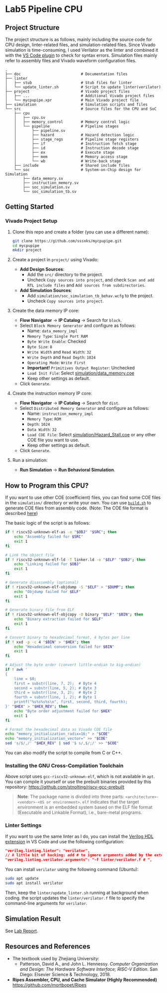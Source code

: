 # Lab5 Pipeline CPU

## Project Structure

The project structure is as follows, mainly including the source code for CPU design, linter-related files, and simulation-related files. Since Vivado simulation is time-consuming, I used Verilator as the linter and combined it with the [VS Code plugin](https://marketplace.visualstudio.com/items?itemName=mshr-h.veriloghdl) to check for syntax errors. Simulation files mainly refer to assembly files and Vivado waveform configuration files.

```plaintext
.
├── doc                           # Documentation files
├── linter
│   ├── stub                      # Stub files for linter
│   └── update_linter.sh          # Script to update linter(verilator)
├── project                       # Vivado project files
│   ├── ...                       # Additional Vivado project files
│   └── mycpupipe.xpr             # Main Vivado project file
├── simulation                    # Simulation scripts and files
└── src                           # Source files for the CPU and SoC
    ├── cpu
    │   ├── cpu.sv
    │   ├── memory_control        # Memory control logic
    │   └── pipeline              # Pipeline stages
    │       ├── pipeline.sv
    │       ├── hazard            # Hazard detection logic
    │       ├── stage_regs        # Pipeline stage registers
    │       ├── if                # Instruction fetch stage
    │       ├── id                # Instruction decode stage
    │       ├── ex                # Execute stage
    │       ├── mem               # Memory access stage
    │       └── wb                # Write-back stage
    ├── include                   # Shared include files
    └── soc                       # System-on-Chip design for Simulation
        ├── data_memory.sv
        ├── instruction_memory.sv
        ├── soc_simulation.sv
        └── soc_simulation_tb.sv
```

## Getting Started

### Vivado Project Setup

1. Clone this repo and create a folder (you can use a different name):

   ```sh
   git clone https://github.com/sssxks/mycpupipe.git
   cd mycpupipe
   mkdir project
   ```

2. Create a project in `project/` using Vivado:
   - **Add Design Sources**:
     - Add the `src/` directory to the project.
     - Uncheck `Copy sources into project`, and check `Scan and add RTL include files` and `Add sources from subdirectories`.
   - **Add Simulation Sources**:
     - Add `simulation/soc_simulation_tb_behav.wcfg` to the project.
     - Uncheck `Copy sources into project`.

3. Create the data memory IP core:
   - **Flow Navigator** -> **IP Catalog** -> Search for `block`.
   - Select `Block Memory Generator` and configure as follows:
     - Name: `data_memory_impl`
     - `Memory Type`: `Single Port RAM`
     - `Byte Write Enable`: Checked
     - `Byte Size`: `8`
     - `Write Width` and `Read Width`: `32`
     - `Write Depth` and `Read Depth`: `1024`
     - `Operating Mode`: `Write First`
     - **Important!** `Primitives Output Register`: Unchecked
     - `Load Init File`: Select [simulation/data_memory.coe](./simulation/data_memory.coe)
     - Keep other settings as default.
   - Click `Generate`.

4. Create the instruction memory IP core:
   - **Flow Navigator** -> **IP Catalog** -> Search for `dist`.
   - Select `Distributed Memory Generator` and configure as follows:
     - Name: `instruction_memory_impl`
     - `Memory Type`: `ROM`
     - `Depth`: `1024`
     - `Data Width`: `32`
     - `Load COE File`: Select [simulation/Hazard_Stall.coe](./simulation/Hazard_Stall.coe) or any other COE file you want to use.
     - Keep other settings as default.
   - Click `Generate`.

5. Run a simulation:
   - **Run Simulation** -> **Run Behavioral Simulation**.

## How to Program this CPU?

If you want to use other COE (coefficient) files, you can find some COE files in the `simulation/` directory or write your own. You can use [`build.sh`](./simulation/build.sh) to generate COE files from assembly code. (Note: The COE file format is described [here](https://docs.amd.com/r/en-US/ug896-vivado-ip/COE-File-Syntax))

The basic logic of the script is as follows:

```sh
if ! riscv32-unknown-elf-as -o "$OBJ" "$SRC"; then
    echo "Assembly failed for $SRC"
    exit 1
fi

# Link the object file
if ! riscv32-unknown-elf-ld -T linker.ld -o "$ELF" "$OBJ"; then
    echo "Linking failed for $OBJ"
    exit 1
fi

# Generate disassembly (optional)
if ! riscv32-unknown-elf-objdump -S "$ELF" > "$DUMP"; then
    echo "Objdump failed for $ELF"
    exit 1
fi

# Generate binary file from ELF
if ! riscv32-unknown-elf-objcopy -O binary "$ELF" "$BIN"; then
    echo "Binary extraction failed for $ELF"
    exit 1
fi

# Convert binary to hexadecimal format, 4 bytes per line
if ! xxd -p -c 4 "$BIN" > "$HEX"; then
    echo "Hexadecimal conversion failed for $BIN"
    exit 1
fi

# Adjust the byte order (convert little-endian to big-endian)
if ! awk '
{
    line = $0;
    first = substr(line, 7, 2);  # Byte 4
    second = substr(line, 5, 2); # Byte 3
    third = substr(line, 3, 2);  # Byte 2
    fourth = substr(line, 1, 2); # Byte 1
    printf("%s%s%s%s\n", first, second, third, fourth);
}' "$HEX" > "$HEX_REV"; then
    echo "Byte order adjustment failed for $HEX"
    exit 1
fi

# Format the hexadecimal data as Vivado COE file
echo "memory_initialization_radix=16;" > "$COE"
echo "memory_initialization_vector=" >> "$COE"
sed 's/$/,/' "$HEX_REV" | sed '$ s/,$/;/' >> "$COE"
```

You can also modify the script to compile from C or C++.

### Installing the GNU Cross-Compilation Toolchain

Above script uses `gcc-riscv32-unknown-elf`, which is not available in `apt`. You can compile it yourself or use the prebuilt binaries provided by this repository: <https://github.com/stnolting/riscv-gcc-prebuilt>

> **Note**: The package name is divided into three parts: `<architecture>-<vendor>-<OS or environment>`. `elf` indicates that the target environment is an embedded system based on the ELF file format (Executable and Linkable Format), i.e., bare-metal programs.

### Linter Settings

If you want to use the same linter as I do, you can install the [Verilog HDL extension](https://marketplace.visualstudio.com/items?itemName=mshr-h.veriloghdl) in VS Code and use the following configuration:

```json
"verilog.linting.linter": "verilator",
// A little bit of hacking: add # to ignore arguments added by the extension
"verilog.linting.verilator.arguments": "-f linter/verilator.f # ",
```

You can install `verilator` using the following command (Ubuntu):

```sh
sudo apt update
sudo apt install verilator
```

Then, keep the `linter/update_linter.sh` running at background when coding. the script updates the `linter/verilator.f` file to specify the command-line arguments for `verilator`.

## Simulation Result

See [Lab Report](./doc/report/report.typ).

## Resources and References

- The textbook used by Zhejiang University:
  - Patterson, David A., and John L. Hennessy. *Computer Organization and Design: The Hardware Software Interface; RISC-V Edition*. San Diego: Elsevier Science & Technology, 2018.
- **Ripes Assembler, CPU, and Cache Simulator (Highly Recommended)**
  <https://github.com/mortbopet/Ripes>
